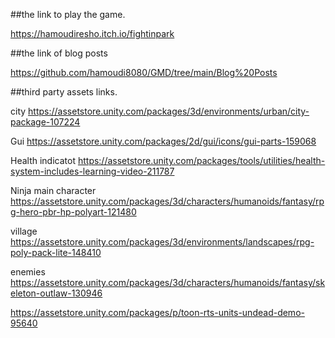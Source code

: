 
##the link to play the game. 

https://hamoudiresho.itch.io/fightinpark

##the link of blog posts

https://github.com/hamoudi8080/GMD/tree/main/Blog%20Posts

##third party assets links.

city
https://assetstore.unity.com/packages/3d/environments/urban/city-package-107224

Gui
https://assetstore.unity.com/packages/2d/gui/icons/gui-parts-159068

Health indicatot
https://assetstore.unity.com/packages/tools/utilities/health-system-includes-learning-video-211787

Ninja main character
https://assetstore.unity.com/packages/3d/characters/humanoids/fantasy/rpg-hero-pbr-hp-polyart-121480

village 
https://assetstore.unity.com/packages/3d/environments/landscapes/rpg-poly-pack-lite-148410

enemies
https://assetstore.unity.com/packages/3d/characters/humanoids/fantasy/skeleton-outlaw-130946

https://assetstore.unity.com/packages/p/toon-rts-units-undead-demo-95640





